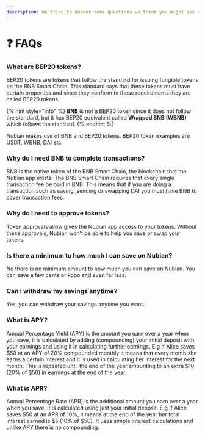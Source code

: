 ```yaml
---
description: We tried to answer some questions we think you might ask 😉.
---
```


# ❓ FAQs

### What are BEP20 tokens?

BEP20 tokens are tokens that follow the standard for issuing fungible tokens on the BNB Smart Chain. This standard says that these tokens must have certain properties and since they conform to these requirements they are called BEP20 tokens.&#x20;

{% hint style="info" %}
**BNB** is not a BEP20 token since it does not follow the standard, but it has  BEP20 equivalent called **Wrapped BNB (WBNB)** which follows the standard.
{% endhint %}

Nubian makes use of BNB and BEP20 tokens. BEP20 token examples are USDT, WBNB, DAI etc.

### **Why do I need BNB to complete transactions?**

BNB is the native token of the BNB Smart Chain, the blockchain that the Nubian app exists. The BNB Smart Chain requires that every single transaction fee be paid in BNB. This means that if you are doing a transaction such as saving, sending or swapping DAI you must have BNB to cover transaction fees.

### **Why do I need to approve tokens?**

Token approvals allow gives the Nubian app access to your tokens. Without these approvals, Nubian won't be able to help you save or swap your tokens.

### Is there a minimum to how much I can save on Nubian?

No there is no minimum amount to how much you can save on Nubian. You can save a few cents or kobo and even far less.

### Can I withdraw my savings anytime?

Yes, you can withdraw your savings anytime you want.

### What is APY?

Annual Percentage Yield (APY) is the amount you earn over a year when you save, it is calculated by adding (compounding) your initial deposit with your earnings and using it in calculating further earnings. E.g If Alice saves $50 at an APY of 20% compounded monthly it means that every month she earns a certain interest and it is used in calculating her interest for the next month. This is repeated until the end of the year amounting to an extra $10 (20% of $50) in earnings at the end of the year.

### What is APR?

Annual Percentage Rate (APR) is the additional amount you earn over a year when you save, it is calculated using just your initial deposit. E.g If Alice saves $50 at an APR of 10%, it means at the end of the year her total interest earned is $5 (10% of $50). It uses simple interest calculations and unlike APY there is no compounding.
